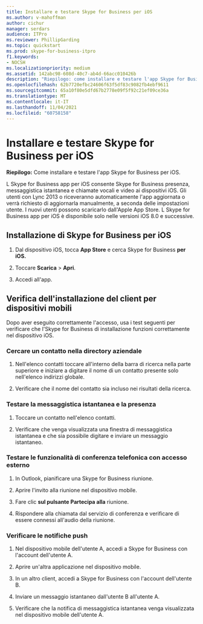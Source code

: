 ```yaml
---
title: Installare e testare Skype for Business per iOS
ms.author: v-mahoffman
author: cichur
manager: serdars
audience: ITPro
ms.reviewer: PhillipGarding
ms.topic: quickstart
ms.prod: skype-for-business-itpro
f1.keywords:
- NOCSH
ms.localizationpriority: medium
ms.assetid: 142abc98-608d-40c7-ab4d-66acc010426b
description: "Riepilogo: come installare e testare l'app Skype for Business per iOS."
ms.openlocfilehash: 62b7720efbc24606f63f5df83c9082fb4ebf9611
ms.sourcegitcommit: 65a10f80e5dfd67b2778e09f5f92c21ef09ce36a
ms.translationtype: MT
ms.contentlocale: it-IT
ms.lasthandoff: 11/04/2021
ms.locfileid: "60758158"
---
```

# <a name="install-and-test-skype-for-business-for-ios"></a>Installare e testare Skype for Business per iOS
 
**Riepilogo:** Come installare e testare l'app Skype for Business per iOS.
  
L Skype for Business app per iOS consente Skype for Business presenza, messaggistica istantanea e chiamate vocali e video ai dispositivi iOS. Gli utenti con Lync 2013 o riceveranno automaticamente l'app aggiornata o verrà richiesto di aggiornarla manualmente, a seconda delle impostazioni utente. I nuovi utenti possono scaricarlo dall'Apple App Store. L Skype for Business app per iOS è disponibile solo nelle versioni iOS 8.0 e successive.
  
## <a name="installing-skype-for-business-for-ios"></a>Installazione di Skype for Business per iOS

1. Dal dispositivo iOS, tocca **App Store** e cerca Skype for Business **per iOS.**
    
2. Toccare **Scarica**  >  **Apri**. 
    
3. Accedi all'app.
    
## <a name="verifying-mobile-client-installation"></a>Verifica dell'installazione del client per dispositivi mobili

Dopo aver eseguito correttamente l'accesso, usa i test seguenti per verificare che l'Skype for Business di installazione funzioni correttamente nel dispositivo iOS. 
  
### <a name="search-for-a-contact-in-the-corporate-directory"></a>Cercare un contatto nella directory aziendale

1. Nell'elenco contatti toccare all'interno della barra di ricerca nella parte superiore e iniziare a digitare il nome di un contatto presente solo nell'elenco indirizzi globale. 
    
2. Verificare che il nome del contatto sia incluso nei risultati della ricerca. 
    
### <a name="test-instant-messaging-and-presence"></a>Testare la messaggistica istantanea e la presenza

1. Toccare un contatto nell'elenco contatti. 
    
2. Verificare che venga visualizzata una finestra di messaggistica istantanea e che sia possibile digitare e inviare un messaggio istantaneo. 
    
### <a name="test-dial-out-conferencing"></a>Testare le funzionalità di conferenza telefonica con accesso esterno

1. In Outlook, pianificare una Skype for Business riunione. 
    
2. Aprire l'invito alla riunione nel dispositivo mobile. 
    
3. Fare clic **sul pulsante Partecipa alla** riunione.
    
4. Rispondere alla chiamata dal servizio di conferenza e verificare di essere connessi all'audio della riunione. 
    
### <a name="test-push-notifications"></a>Verificare le notifiche push

1. Nel dispositivo mobile dell'utente A, accedi a Skype for Business con l'account dell'utente A. 
    
2. Aprire un'altra applicazione nel dispositivo mobile. 
    
3. In un altro client, accedi a Skype for Business con l'account dell'utente B. 
    
4. Inviare un messaggio istantaneo dall'utente B all'utente A. 
    
5. Verificare che la notifica di messaggistica istantanea venga visualizzata nel dispositivo mobile dell'utente A. 
    

